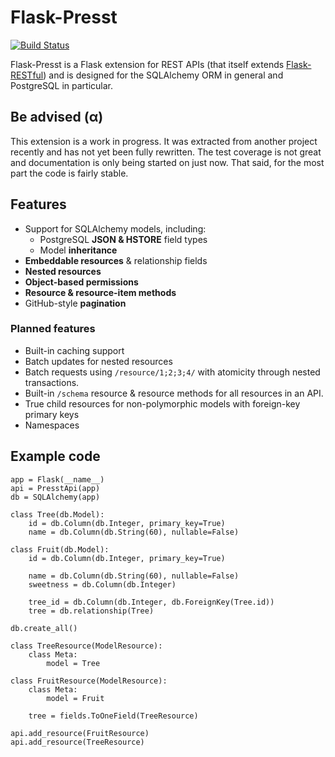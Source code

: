 # Flask-Presst

[![Build Status](https://travis-ci.org/biosustain/flask-presst.png)](https://travis-ci.org/biosustain/flask-presst)

Flask-Presst is a Flask extension for REST APIs (that itself extends
[Flask-RESTful](https://github.com/twilio/flask-restful)) and is designed for the SQLAlchemy ORM in general and
PostgreSQL in particular.

## Be advised (α)

This extension is a work in progress. It was extracted from another project recently and has not yet been fully rewritten.
The test coverage is not great and documentation is only being started on just now. That said, for the most part the code is fairly stable.

## Features

- Support for SQLAlchemy models, including:
    - PostgreSQL __JSON & HSTORE__ field types
    - Model __inheritance__
- __Embeddable resources__ & relationship fields
- __Nested resources__
- __Object-based permissions__
- __Resource & resource-item methods__
- GitHub-style __pagination__

### Planned features

- Built-in caching support
- Batch updates for nested resources
- Batch requests using `/resource/1;2;3;4/` with atomicity through nested transactions.
- Built-in `/schema` resource & resource methods for all resources in an API.
- True child resources for non-polymorphic models with foreign-key primary keys
- Namespaces


## Example code

    app = Flask(__name__)
    api = PresstApi(app)
    db = SQLAlchemy(app)

    class Tree(db.Model):
        id = db.Column(db.Integer, primary_key=True)
        name = db.Column(db.String(60), nullable=False)

    class Fruit(db.Model):
        id = db.Column(db.Integer, primary_key=True)

        name = db.Column(db.String(60), nullable=False)
        sweetness = db.Column(db.Integer)

        tree_id = db.Column(db.Integer, db.ForeignKey(Tree.id))
        tree = db.relationship(Tree)

    db.create_all()

    class TreeResource(ModelResource):
        class Meta:
            model = Tree

    class FruitResource(ModelResource):
        class Meta:
            model = Fruit

        tree = fields.ToOneField(TreeResource)

    api.add_resource(FruitResource)
    api.add_resource(TreeResource)
